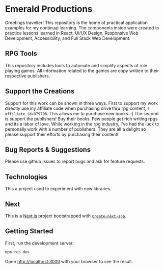 # Emerald Productions

Greetings traveller! This repository is the home of practical application examples for my continual learning. The components inside were created to practice lessons learned in React, UI/UX Design, Responsive Web Development, Accessibility, and Full Stack Web Development.

## RPG Tools

This repository includes tools to automate and simplify aspects of role playing games. All information related to the games are copy written to their respective publishers.

## Support the Creations

Support for this work can be shown in three ways. First to support my work directly use my affiliate code when purchasing drive thru rpg content, `?affiliate_id=879798`. This allows me to purchase new books. :) The second is support the publishers! Buy their books. Few people get rich writing rpgs and its a labor of love. While working in the rpg industry, I've had the luck to personally work with a number of publishers. They are all a delight so please support their efforts by purchasing their content!

## Bug Reports & Suggestions

Please use github Issues to report bugs and ask for feature requests.

## Technologies

This a project used to experiment with new libraries.

## Next

This is a [Next.js](https://nextjs.org) project bootstrapped with [`create-next-app`](https://nextjs.org/docs/app/api-reference/cli/create-next-app).

## Getting Started

First, run the development server:

```bash
npm run dev
```

Open [http://localhost:3000](http://localhost:3000) with your browser to see the result.
